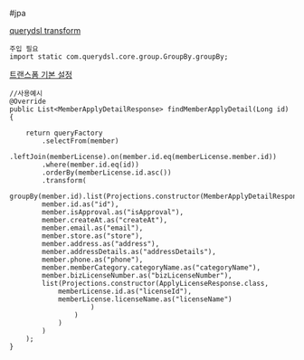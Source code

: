 #jpa 

[querydsl transform](https://velog.io/@songunnie/Spring-QueryDSL-transform%EC%9D%84-%EC%82%AC%EC%9A%A9%ED%95%98%EB%8A%94-%EC%9D%B4%EC%9C%A0)

```
주입 필요
import static com.querydsl.core.group.GroupBy.groupBy;
```

[트랜스폼 기본 설정](https://velog.io/@dktlsk6/QueryDSL-transform-%EC%97%90%EB%9F%AC)

```
//사용예시
@Override  
public List<MemberApplyDetailResponse> findMemberApplyDetail(Long id) {  
  
	return queryFactory  
		.selectFrom(member)  
		.leftJoin(memberLicense).on(member.id.eq(memberLicense.member.id))  
		.where(member.id.eq(id))  
		.orderBy(memberLicense.id.asc())  
		.transform(
	groupBy(member.id).list(Projections.constructor(MemberApplyDetailResponse.class,  
		member.id.as("id"),  
		member.isApproval.as("isApproval"),  
		member.createAt.as("createAt"),  
		member.email.as("email"),  
		member.store.as("store"),  
		member.address.as("address"),  
		member.addressDetails.as("addressDetails"),  
		member.phone.as("phone"),  
		member.memberCategory.categoryName.as("categoryName"),  
		member.bizLicenseNumber.as("bizLicenseNumber"),  
		list(Projections.constructor(ApplyLicenseResponse.class,  
			memberLicense.id.as("licenseId"),  
			memberLicense.licenseName.as("licenseName")  
					)  
				)  
			)  
		)  
	);  
}
```